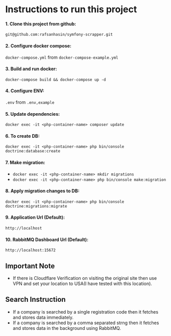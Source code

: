 # Instructions to run this project

#### 1. Clone this project from github:
`git@github.com:rafsanhasin/symfony-scrapper.git`

#### 2. Configure docker compose:
`docker-compose.yml` from `docker-compose-example.yml`

#### 3. Build and run docker:
`docker-compose build && docker-compose up -d`

#### 4. Configure ENV:
`.env` from `.env,example`

#### 5. Update dependencies:
`docker exec -it <php-container-name> composer update`

#### 6. To create DB: 
`docker exec -it <php-container-name> php bin/console doctrine:database:create`

#### 7. Make migration: 
* `docker exec -it <php-container-name> mkdir migrations`
* `docker exec -it <php-container-name> php bin/console make:migration`

#### 8. Apply migration changes to DB: 
`docker exec -it <php-container-name> php bin/console doctrine:migrations:migrate`

#### 9. Application Url (Default): 
`http://localhost`

#### 10. RabbitMQ Dashboard Url (Default): 
`http://localhost:15672`

## Important Note
* If there is Cloudflare Verification on visiting the original site then use VPN and set your
 location to USA(I have tested with this location).

## Search Instruction
* If a company is searched by a single registration code then it fetches and stores data immediately.
* If a company is searched by a comma separated strng then it fetches and stores data in the background using RabbitMQ.

